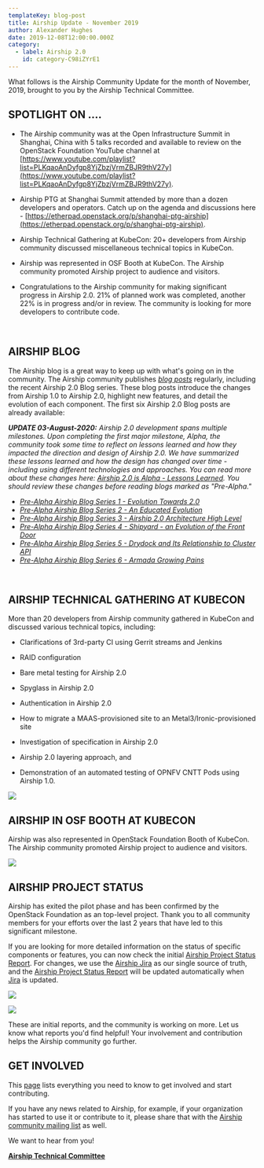```yaml
---
templateKey: blog-post
title: Airship Update - November 2019
author: Alexander Hughes
date: 2019-12-08T12:00:00.000Z
category: 
  - label: Airship 2.0
    id: category-C98iZYrE1
---
```


What follows is the Airship Community Update for the month of November, 2019, brought to you by the Airship Technical Committee.<!-- more -->

## **SPOTLIGHT ON ....**

- The Airship community was at the Open Infrastructure Summit in Shanghai, China with 5 talks recorded and available to review on the OpenStack Foundation YouTube channel at [https://www.youtube.com/playlist?list=PLKqaoAnDyfgp8YjZbzjVrmZBJR9thV27y](https://www.youtube.com/playlist?list=PLKqaoAnDyfgp8YjZbzjVrmZBJR9thV27y).

- Airship PTG at Shanghai Summit attended by more than a dozen developers and operators. Catch up on the agenda and discussions here - [https://etherpad.openstack.org/p/shanghai-ptg-airship](https://etherpad.openstack.org/p/shanghai-ptg-airship).

- Airship Technical Gathering at KubeCon: 20+ developers from Airship community discussed miscellaneous technical topics in KubeCon.

- Airship was represented in OSF Booth at KubeCon. The Airship community promoted Airship project to audience and visitors.

- Congratulations to the Airship community for making significant progress in Airship 2.0. 21% of planned work was completed, another 22% is in progress and/or in review. The community is looking for more developers to contribute code.

<br>

## **AIRSHIP BLOG**

The Airship blog is a great way to keep up with what's going on in the community. The Airship community publishes
[*blog posts*](https://www.airshipit.org/blog/) regularly, including the recent Airship 2.0 Blog series. These blog
posts introduce the changes from Airship 1.0 to Airship 2.0, highlight new features, and detail the evolution of each
component. The first six Airship 2.0 Blog posts are already available:

_**UPDATE 03-August-2020:** Airship 2.0 development spans multiple milestones. Upon completing the first major
milestone, Alpha, the community took some time to reflect on lessons learned and how they impacted the direction and
design of Airship 2.0. We have summarized these lessons learned and how the design has changed over time - including
using different technologies and approaches. You can read more about these changes here: [Airship 2.0 is Alpha - Lessons
Learned](https://www.airshipit.org/blog/airship2-is-alpha/). You should review these changes before reading blogs marked
as "Pre-Alpha."_

- [*Pre-Alpha Airship Blog Series 1 - Evolution Towards 2.0*](
  https://www.airshipit.org/blog/pre-alpha-airship-blog-series-1-evolution-towards-2.0/)
- [*Pre-Alpha Airship Blog Series 2 - An Educated Evolution*](
  https://www.airshipit.org/blog/pre-alpha-airship-blog-series-2-an-educated-evolution/)
- [*Pre-Alpha Airship Blog Series 3 - Airship 2.0 Architecture High Level*](
  https://www.airshipit.org/blog/pre-alpha-airship-blog-series-3-airship-2.0-architecture-high-level/)
- [*Pre-Alpha Airship Blog Series 4 - Shipyard - an Evolution of the Front Door*](
  https://www.airshipit.org/blog/pre-alpha-airship-blog-series-4-shipyard-an-evolution-of-the-front-door/)
- [*Pre-Alpha Airship Blog Series 5 - Drydock and Its Relationship to Cluster API*](
  https://www.airshipit.org/blog/pre-alpha-airship-blog-series-5-drydock-and-its-relationship-to-cluster-api/)
- [*Pre-Alpha Airship Blog Series 6 - Armada Growing Pains*](
  https://www.airshipit.org/blog/pre-alpha-airship-blog-series-6-armada-growing-pains/)

<br>

## **AIRSHIP TECHNICAL GATHERING AT KUBECON**

More than 20 developers from Airship community gathered in KubeCon and discussed various technical topics, including:

- Clarifications of 3rd-party CI using Gerrit streams and Jenkins

- RAID configuration

- Bare metal testing for Airship 2.0

- Spyglass in Airship 2.0

- Authentication in Airship 2.0

- How to migrate a MAAS-provisioned site to an Metal3/Ironic-provisioned site

- Investigation of specification in Airship 2.0

- Airship 2.0 layering approach, and

- Demonstration of an automated testing of OPNFV CNTT Pods using Airship 1.0.

![](/img/airship-tech-gathering-kubecon-201911.jpg)

## **AIRSHIP IN OSF BOOTH AT KUBECON**

Airship was also represented in OpenStack Foundation Booth of KubeCon. The Airship community promoted Airship project to audience and visitors.

![](/img/airship-booth-kubecon-201911.jpg)

## **AIRSHIP PROJECT STATUS**

Airship has exited the pilot phase and has been confirmed by the OpenStack Foundation as an top-level project. Thank you to all community members for your efforts over the last 2 years that have led to this significant milestone.

If you are looking for more detailed information on the status of specific components or features, you can now check the initial [Airship Project Status Report](https://airship.atlassian.net/wiki/spaces/ASR/overview). For changes, we use the [Airship Jira](https://airship.atlassian.net/) as our single source of truth, and the [Airship Project Status Report](https://airship.atlassian.net/wiki/spaces/ASR/overview) will be updated automatically when [Jira](https://airship.atlassian.net/) is updated.

![](/img/status-by-issue-201911.jpg)

![](/img/status-by-company-201911.jpg)

These are initial reports, and the community is working on more. Let us know what reports you'd find helpful! Your involvement and contribution helps the Airship community go further.

## **GET INVOLVED**

This [page](https://www.airshipit.org/community/) lists everything you need to know to get involved and start contributing. 

If you have any news related to Airship, for example, if your organization has started to use it or contribute to it, please share that with the [Airship community mailing list](http://lists.airshipit.org/cgi-bin/mailman/listinfo/airship-discuss) as well.

We want to hear from you!

[**Airship Technical Committee**](https://wiki.openstack.org/wiki/Airship/Airship-TC)
